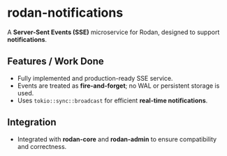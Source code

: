 # rodan-notifications

A **Server-Sent Events (SSE)** microservice for Rodan, designed to support **notifications**.

## Features / Work Done

* Fully implemented and production-ready SSE service.  
* Events are treated as **fire-and-forget**; no WAL or persistent storage is used.  
* Uses `tokio::sync::broadcast` for efficient **real-time notifications**.  

## Integration

* Integrated with **rodan-core** and **rodan-admin** to ensure compatibility and correctness.  

